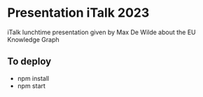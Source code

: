 # Presentation iTalk 2023

iTalk lunchtime presentation given by Max De Wilde about the EU Knowledge Graph

## To deploy

- npm install
- npm start
